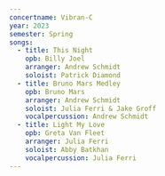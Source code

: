 ```yaml
---
concertname: Vibran-C
year: 2023
semester: Spring
songs:
  - title: This Night
    opb: Billy Joel
    arranger: Andrew Schmidt
    soloist: Patrick Diamond
  - title: Bruno Mars Medley
    opb: Bruno Mars
    arranger: Andrew Schmidt
    soloist: Julia Ferri & Jake Groff
    vocalpercussion: Andrew Schmidt
  - title: Light My Love
    opb: Greta Van Fleet
    arranger: Julia Ferri
    soloist: Abby Batkhan
    vocalpercussion: Julia Ferri
---
```

